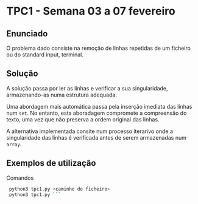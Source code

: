 # TPC1 - Semana 03 a 07 fevereiro

## Enunciado

O problema dado consiste na remoção de linhas repetidas de um ficheiro ou do standard input, terminal.

## Solução

A solução passa por ler as linhas e verificar a sua singularidade, armazenando-as numa estrutura adequada. 

Uma abordagem mais automática passa pela inserção imediata das linhas num `set`. No entanto, esta aboradagem compromete a compreensão do texto, uma vez que não preserva a ordem original das linhas.

A alternativa implementada consite num processo iterarivo onde a singularidade das linhas é verificada antes de serem armazenadas num `array`.

## Exemplos de utilização

Comandos
```bash
 python3 tpc1.py <caminho do ficheiro> 
 python3 tpc1.py ```



